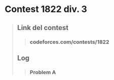 # Contest 1822 div. 3
> ## Link del contest
>> ### codeforces.com/contests/1822
> ## Log
>> ### Problem A
>>> 
